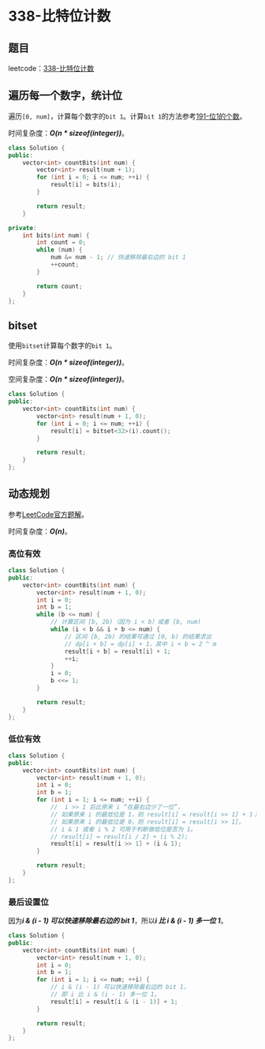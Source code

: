 # 338-比特位计数

## 题目

leetcode：[338-比特位计数](https://leetcode-cn.com/problems/counting-bits/)

## 遍历每一个数字，统计位

遍历`[0, num]`，计算每个数字的`bit 1`。计算`bit 1`的方法参考[191-位1的个数](./191-位1的个数/README.md)。

时间复杂度：***O(n \* sizeof(integer))***。

```c++
class Solution {
public:
    vector<int> countBits(int num) {
        vector<int> result(num + 1);
        for (int i = 0; i <= num; ++i) {
            result[i] = bits(i);
        }

        return result;
    }

private:
    int bits(int num) {
        int count = 0;
        while (num) {
            num &= num - 1; // 快速移除最右边的 bit 1
            ++count;
        }

        return count;
    }
};
```

## bitset

使用`bitset`计算每个数字的`bit 1`。

时间复杂度：***O(n \* sizeof(integer))***。

空间复杂度：***O(n \* sizeof(integer))***。

```c++
class Solution {
public:
    vector<int> countBits(int num) {
        vector<int> result(num + 1, 0);
        for (int i = 0; i <= num; ++i) {
            result[i] = bitset<32>(i).count();
        }

        return result;
    }
};
```

## 动态规划

参考[LeetCode官方题解](https://leetcode-cn.com/problems/counting-bits/solution/bi-te-wei-ji-shu-by-leetcode/)。

时间复杂度：***O(n)***。

### 高位有效

```c++
class Solution {
public:
    vector<int> countBits(int num) {
        vector<int> result(num + 1, 0);
        int i = 0;
        int b = 1;
        while (b <= num) {
            // 计算区间 [b, 2b)（因为 i < b）或者 [b, num)
            while (i < b && i + b <= num) {
                // 区间 [b, 2b) 的结果可通过 [0, b) 的结果求出
                // dp[i + b] = dp[i] + 1，其中 i < b = 2 ^ m
                result[i + b] = result[i] + 1;
                ++i;
            }
            i = 0;
            b <<= 1;
        }

        return result;
    }
};
```

### 低位有效

```c++
class Solution {
public:
    vector<int> countBits(int num) {
        vector<int> result(num + 1, 0);
        int i = 0;
        int b = 1;
        for (int i = 1; i <= num; ++i) {
            //  i >> 1 后比原来 i “在最右边少了一位”，
            // 如果原来 i 的最低位是 1，则 result[i] = result[i >> 1] + 1；
            // 如果原来 i 的最低位是 0，则 result[i] = result[i >> 1]。
            // i & 1 或者 i % 2 可用于判断做低位是否为 1。
            // result[i] = result[i / 2] + (i % 2);
            result[i] = result[i >> 1] + (i & 1);
        }

        return result;
    }
};
```

### 最后设置位

因为***i & (i - 1) 可以快速移除最右边的 bit 1***，所以***i 比 i & (i - 1) 多一位 1***。

```c++
class Solution {
public:
    vector<int> countBits(int num) {
        vector<int> result(num + 1, 0);
        int i = 0;
        int b = 1;
        for (int i = 1; i <= num; ++i) {
            // i & (i - 1) 可以快速移除最右边的 bit 1，
            // 即 i 比 i & (i - 1) 多一位 1。
            result[i] = result[i & (i - 1)] + 1;
        }

        return result;
    }
};
```

